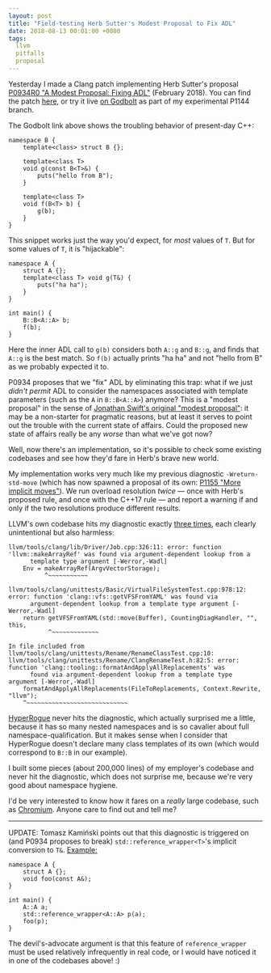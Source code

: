 ```yaml
---
layout: post
title: "Field-testing Herb Sutter's Modest Proposal to Fix ADL"
date: 2018-08-13 00:01:00 +0000
tags:
  llvm
  pitfalls
  proposal
---
```


Yesterday I made a Clang patch implementing Herb Sutter's proposal
[P0934R0 "A Modest Proposal: Fixing ADL"](http://www.open-std.org/jtc1/sc22/wg21/docs/papers/2018/p0934r0.pdf) (February 2018).
You can find the patch [here](https://github.com/Quuxplusone/clang/commit/9ff89141fedd36af27820f5cc3a0edd8a1bef2db),
or try it live [on Godbolt](https://godbolt.org/g/qvjmdS) as part of my experimental P1144 branch.

The Godbolt link above shows the troubling behavior of present-day C++:

    namespace B {
        template<class> struct B {};

        template<class T>
        void g(const B<T>&) {
            puts("hello from B");
        }

        template<class T>
        void f(B<T> b) {
            g(b);
        }
    }

This snippet works just the way you'd expect, for *most* values of `T`. But for some values of `T`, it is
"hijackable":

    namespace A {
        struct A {};
        template<class T> void g(T&) {
            puts("ha ha");
        }
    }

    int main() {
        B::B<A::A> b;
        f(b);
    }

Here the inner ADL call to `g(b)` considers both `A::g` and `B::g`, and finds that `A::g` is the best match.
So `f(b)` actually prints "ha ha" and not "hello from B" as we probably expected it to.

P0934 proposes that we "fix" ADL by eliminating this trap: what if we just *didn't permit* ADL to consider
the namespaces associated with template parameters (such as the `A` in `B::B<A::A>`) anymore?
This is a "modest proposal" in the sense of
[Jonathan Swift's original "modest proposal"](https://en.wikipedia.org/wiki/A_Modest_Proposal): it may be
a non-starter for pragmatic reasons, but at least it serves to point out the trouble with the current state
of affairs. Could the proposed new state of affairs really be any *worse* than what we've got now?

Well, now there's an implementation, so it's possible to check some existing codebases and see how they'd
fare in Herb's brave new world.

My implementation works very much like my previous diagnostic `-Wreturn-std-move` (which has now spawned
a proposal of its own: [P1155 "More implicit moves"](http://quuxplusone.github.io/draft/d1155-more-implicit-moves.html#wording)).
We run overload resolution *twice* — once with Herb's proposed rule, and once with the C++17 rule —
and report a warning if and only if the two resolutions produce different results.

LLVM's own codebase hits my diagnostic exactly [three times](https://github.com/Quuxplusone/clang/commit/59e6af843f8c2e66fd8f5508266ac56abe006f23), each clearly unintentional but also harmless:

```
llvm/tools/clang/lib/Driver/Job.cpp:326:11: error: function 'llvm::makeArrayRef' was found via argument-dependent lookup from a
      template type argument [-Werror,-Wadl]
    Env = makeArrayRef(ArgvVectorStorage);
          ^~~~~~~~~~~~

llvm/tools/clang/unittests/Basic/VirtualFileSystemTest.cpp:978:12: error: function 'clang::vfs::getVFSFromYAML' was found via
      argument-dependent lookup from a template type argument [-Werror,-Wadl]
    return getVFSFromYAML(std::move(Buffer), CountingDiagHandler, "", this,
           ^~~~~~~~~~~~~~

In file included from llvm/tools/clang/unittests/Rename/RenameClassTest.cpp:10:
llvm/tools/clang/unittests/Rename/ClangRenameTest.h:82:5: error: function 'clang::tooling::formatAndApplyAllReplacements' was
      found via argument-dependent lookup from a template type argument [-Werror,-Wadl]
    formatAndApplyAllReplacements(FileToReplacements, Context.Rewrite, "llvm");
    ^~~~~~~~~~~~~~~~~~~~~~~~~~~~~
```

[HyperRogue](https://github.com/zenorogue/hyperrogue) never hits the diagnostic, which actually surprised
me a little, because it has so many nested namespaces and is so cavalier about full namespace-qualification.
But it makes sense when I consider that HyperRogue doesn't declare many class templates of its own (which would
correspond to `B::B` in our example).

I built some pieces (about 200,000 lines) of my employer's codebase and never hit the diagnostic, which does not
surprise me, because we're very good about namespace hygiene.

I'd be very interested to know how it fares on a *really* large codebase, such as
[Chromium](https://www.chromium.org/developers/how-tos/get-the-code). Anyone care to find out and tell me?

----

UPDATE: Tomasz Kamiński points out that this diagnostic is triggered on (and P0934 proposes to break)
`std::reference_wrapper<T>`'s implicit conversion to `T&`. [Example:](https://godbolt.org/g/eDYHR2)

    namespace A {
        struct A {};
        void foo(const A&);
    }

    int main() {
        A::A a;
        std::reference_wrapper<A::A> p(a);
        foo(p);
    }

The devil's-advocate argument is that this feature of `reference_wrapper` must be used relatively infrequently
in real code, or I would have noticed it in one of the codebases above! :)
